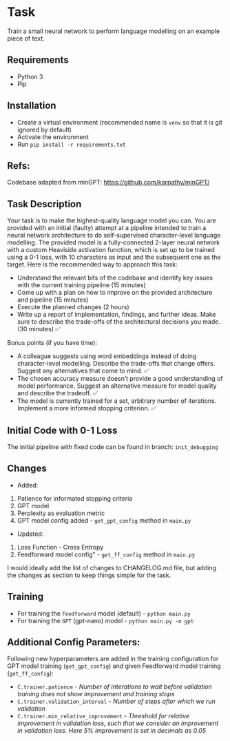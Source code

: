 # Task 
Train a small neural network to perform language modelling on an example piece of text.

## Requirements
- Python 3
- Pip

## Installation
- Create a virtual environment (recommended name is `venv` so that it is git ignored by default)
- Activate the environment
- Run `pip install -r requirements.txt`

## Refs:
Codebase adapted from minGPT: https://github.com/karpathy/minGPT/

## Task Description

Your task is to make the highest-quality language model you can. You are provided with an
initial (faulty) attempt at a pipeline intended to train a neural network architecture to do
self-supervised character-level language modelling. The provided model is a fully-connected
2-layer neural network with a custom Heaviside activation function, which is set up to be trained
using a 0-1 loss, with 10 characters as input and the subsequent one as the target.
Here is the recommended way to approach this task:

- Understand the relevant bits of the codebase and identify key issues with the current
training pipeline (15 minutes)
- Come up with a plan on how to improve on the provided architecture and pipeline (15
minutes)
- Execute the planned changes (2 hours)
- Write up a report of implementation, findings, and further ideas. Make sure to describe
the trade-offs of the architectural decisions you made. (30 minutes) :white_check_mark:

Bonus points (if you have time):
- A colleague suggests using word embeddings instead of doing character-level
modelling. Describe the trade-offs that change offers. Suggest any alternatives that
come to mind. :white_check_mark:
- The chosen accuracy measure doesn’t provide a good understanding of model
performance. Suggest an alternative measure for model quality and describe the
tradeoff. :white_check_mark:
- The model is currently trained for a set, arbitrary number of iterations. Implement a more
informed stopping criterion. :white_check_mark:

## Initial Code with 0-1 Loss
The initial pipeline with fixed code can be found in branch: `init_debugging`

## Changes
* Added:       
1. Patience for informated stopping criteria
2. GPT model
3. Perplexity as evaluation metric
4. GPT model config added - `get_gpt_config` method in `main.py`

* Updated:
1. Loss Function - Cross Entropy
2. Feedforward model config" - `get_ff_config` method in `main.py`

I would ideally add the list of changes to CHANGELOG.md file, but adding the changes as section to keep things simple for the task.

## Training
* For training the `Feedforward` model (default) - `python main.py`
* For training the  `GPT` (gpt-nano)  model - `python main.py -m gpt`


## Additional Config Parameters:

Following new hyperparameters are added in the training configuration for GPT  model training (`get_gpt_config`) and given Feedforward model training (`get_ff_config`):

  * `C.trainer.patience` - *Number of interations to wait before validation training does not show improvement and training stops*
  * `C.trainer.validation_interval` - *Number of steps after which we run validation*
  * `C.trainer.min_relative_improvement` - *Threshold for relative improvement in validation loss, such that we consider an improvement in validation loss. Here 5% improvement is set in decimals as 0.05*

